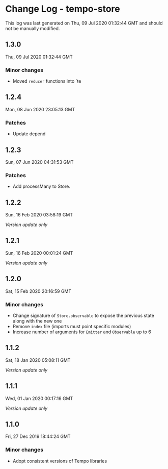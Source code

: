 # Change Log - tempo-store

This log was last generated on Thu, 09 Jul 2020 01:32:44 GMT and should not be manually modified.

## 1.3.0
Thu, 09 Jul 2020 01:32:44 GMT

### Minor changes

- Moved `reducer` functions into `te

## 1.2.4
Mon, 08 Jun 2020 23:05:13 GMT

### Patches

- Update depend

## 1.2.3
Sun, 07 Jun 2020 04:31:53 GMT

### Patches

- Add processMany to Store.

## 1.2.2
Sun, 16 Feb 2020 03:58:19 GMT

*Version update only*

## 1.2.1
Sun, 16 Feb 2020 00:01:24 GMT

*Version update only*

## 1.2.0
Sat, 15 Feb 2020 20:16:59 GMT

### Minor changes

- Change signature of `Store.observable` to expose the previous state along with the new one
- Remove `index` file (imports must point specific modules)
- Increase number of arguments for `Emitter` and `Observable` up to 6

## 1.1.2
Sat, 18 Jan 2020 05:08:11 GMT

*Version update only*

## 1.1.1
Wed, 01 Jan 2020 00:17:16 GMT

*Version update only*

## 1.1.0
Fri, 27 Dec 2019 18:44:24 GMT

### Minor changes

- Adopt consistent versions of Tempo libraries

